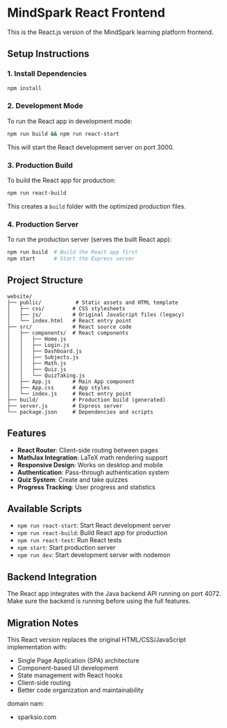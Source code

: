# MindSpark React Frontend

This is the React.js version of the MindSpark learning platform frontend.

## Setup Instructions

### 1. Install Dependencies
```bash
npm install
```

### 2. Development Mode
To run the React app in development mode:
```bash
npm run build && npm run react-start
```
This will start the React development server on port 3000.

### 3. Production Build
To build the React app for production:
```bash
npm run react-build
```
This creates a `build` folder with the optimized production files.

### 4. Production Server
To run the production server (serves the built React app):
```bash
npm run build  # Build the React app first
npm start      # Start the Express server
```

## Project Structure

```
website/
├── public/           # Static assets and HTML template
│   ├── css/         # CSS stylesheets
│   ├── js/          # Original JavaScript files (legacy)
│   └── index.html   # React entry point
├── src/             # React source code
│   ├── components/  # React components
│   │   ├── Home.js
│   │   ├── Login.js
│   │   ├── Dashboard.js
│   │   ├── Subjects.js
│   │   ├── Math.js
│   │   ├── Quiz.js
│   │   └── QuizTaking.js
│   ├── App.js       # Main App component
│   ├── App.css      # App styles
│   └── index.js     # React entry point
├── build/           # Production build (generated)
├── server.js        # Express server
└── package.json     # Dependencies and scripts
```

## Features

- **React Router**: Client-side routing between pages
- **MathJax Integration**: LaTeX math rendering support
- **Responsive Design**: Works on desktop and mobile
- **Authentication**: Pass-through authentication system
- **Quiz System**: Create and take quizzes
- **Progress Tracking**: User progress and statistics

## Available Scripts

- `npm run react-start`: Start React development server
- `npm run react-build`: Build React app for production
- `npm run react-test`: Run React tests
- `npm start`: Start production server
- `npm run dev`: Start development server with nodemon

## Backend Integration

The React app integrates with the Java backend API running on port 4072. Make sure the backend is running before using the full features.

## Migration Notes

This React version replaces the original HTML/CSS/JavaScript implementation with:
- Single Page Application (SPA) architecture
- Component-based UI development
- State management with React hooks
- Client-side routing
- Better code organization and maintainability 


domain nam: 

- sparksio.com 
